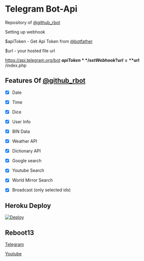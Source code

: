 # Telegram Bot-Api

Repository of [@github_rbot](https://telegram.me/github_rbot) 

Setting up webhook

$apiToken - Get Api Token from [@botfather](https://telegram.me/botfather)

$url - your hosted file url

https://api.telegram.org/bot **$apiToken**/setWebhook?url= **$url** /index.php

## Features Of [@github_rbot](https://telegram.me/github_rbot) 

- [x] Date

- [x] Time

- [x] Dice

- [x] User Info

- [x] BIN Data

- [x] Weather API

- [x] Dictionary API

- [x] Google search

- [x] Youtube Search

- [x] World Mirror Search

- [x] Broadcast (only selected ids)

## Heroku Deploy
[![Deploy](https://www.herokucdn.com/deploy/button.svg)](https://heroku.com/deploy?template=https://github.com/reboot13-git/telegram-bot)


## Reboot13

[Telegram](https://telegram.me/reboot13)

[Youtube](https://youtube.com/krutikraut)
